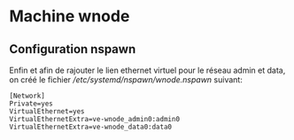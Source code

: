 # Machine wnode

## Configuration nspawn

Enfin et afin de rajouter le lien ethernet virtuel pour le réseau admin et data, on créé le
fichier */etc/systemd/nspawn/wnode.nspawn* suivant:
```ini,ignore
[Network]
Private=yes
VirtualEthernet=yes
VirtualEthernetExtra=ve-wnode_admin0:admin0
VirtualEthernetExtra=ve-wnode_data0:data0
```
